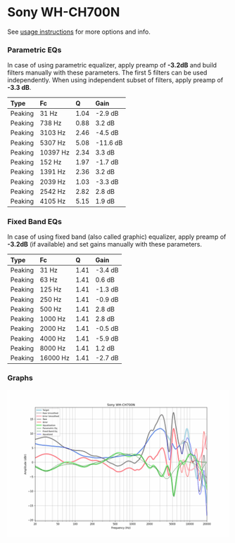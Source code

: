 # Sony WH-CH700N
See [usage instructions](https://github.com/jaakkopasanen/AutoEq#usage) for more options and info.

### Parametric EQs
In case of using parametric equalizer, apply preamp of **-3.2dB** and build filters manually
with these parameters. The first 5 filters can be used independently.
When using independent subset of filters, apply preamp of **-3.3 dB**.

| Type    | Fc       |    Q | Gain     |
|:--------|:---------|:-----|:---------|
| Peaking | 31 Hz    | 1.04 | -2.9 dB  |
| Peaking | 738 Hz   | 0.88 | 3.2 dB   |
| Peaking | 3103 Hz  | 2.46 | -4.5 dB  |
| Peaking | 5307 Hz  | 5.08 | -11.6 dB |
| Peaking | 10397 Hz | 2.34 | 3.3 dB   |
| Peaking | 152 Hz   | 1.97 | -1.7 dB  |
| Peaking | 1391 Hz  | 2.36 | 3.2 dB   |
| Peaking | 2039 Hz  | 1.03 | -3.3 dB  |
| Peaking | 2542 Hz  | 2.82 | 2.8 dB   |
| Peaking | 4105 Hz  | 5.15 | 1.9 dB   |

### Fixed Band EQs
In case of using fixed band (also called graphic) equalizer, apply preamp of **-3.2dB**
(if available) and set gains manually with these parameters.

| Type    | Fc       |    Q | Gain    |
|:--------|:---------|:-----|:--------|
| Peaking | 31 Hz    | 1.41 | -3.4 dB |
| Peaking | 63 Hz    | 1.41 | 0.6 dB  |
| Peaking | 125 Hz   | 1.41 | -1.3 dB |
| Peaking | 250 Hz   | 1.41 | -0.9 dB |
| Peaking | 500 Hz   | 1.41 | 2.8 dB  |
| Peaking | 1000 Hz  | 1.41 | 2.8 dB  |
| Peaking | 2000 Hz  | 1.41 | -0.5 dB |
| Peaking | 4000 Hz  | 1.41 | -5.9 dB |
| Peaking | 8000 Hz  | 1.41 | 1.2 dB  |
| Peaking | 16000 Hz | 1.41 | -2.7 dB |

### Graphs
![](./Sony%20WH-CH700N.png)